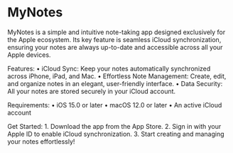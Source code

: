 # MyNotes

MyNotes is a simple and intuitive note-taking app designed exclusively for the Apple ecosystem. Its key feature is seamless iCloud synchronization, ensuring your notes are always up-to-date and accessible across all your Apple devices.

Features:
    •    iCloud Sync: Keep your notes automatically synchronized across iPhone, iPad, and Mac.
    •    Effortless Note Management: Create, edit, and organize notes in an elegant, user-friendly interface.
    •    Data Security: All your notes are stored securely in your iCloud account.

Requirements:
    •    iOS 15.0 or later
    •    macOS 12.0 or later
    •    An active iCloud account

Get Started:
    1.    Download the app from the App Store.
    2.    Sign in with your Apple ID to enable iCloud synchronization.
    3.    Start creating and managing your notes effortlessly!
